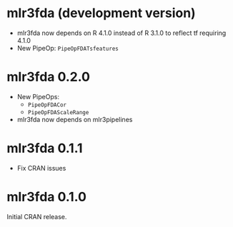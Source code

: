 # mlr3fda (development version)

* mlr3fda now depends on R 4.1.0 instead of R 3.1.0 to reflect tf requiring 4.1.0
* New PipeOp: `PipeOpFDATsfeatures`

# mlr3fda 0.2.0

* New PipeOps:
  * `PipeOpFDACor`
  * `PipeOpFDAScaleRange`
* mlr3fda now depends on mlr3pipelines

# mlr3fda 0.1.1

* Fix CRAN issues

# mlr3fda 0.1.0

Initial CRAN release.
